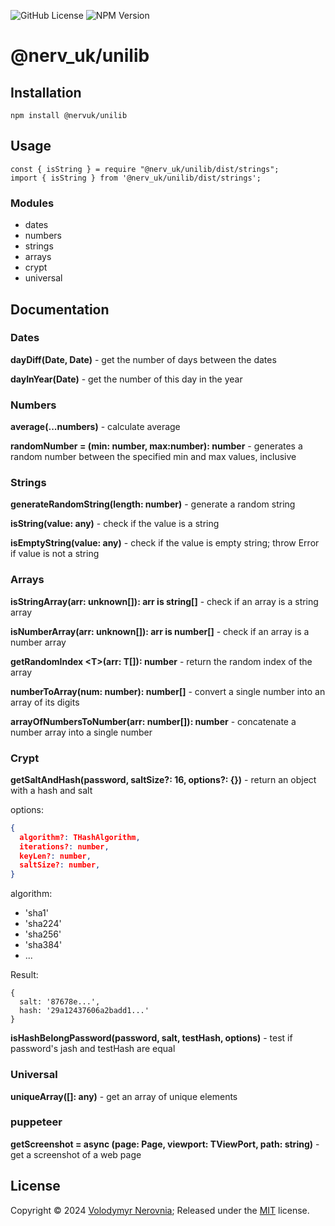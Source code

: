 ![GitHub License](https://img.shields.io/github/license/rightsoftend/unilib)
![NPM Version](https://img.shields.io/npm/v/@nerv_uk/unilib)

# @nerv_uk/unilib

## Installation

```
npm install @nervuk/unilib
```

## Usage

```
const { isString } = require "@nerv_uk/unilib/dist/strings";
import { isString } from '@nerv_uk/unilib/dist/strings';
```
### Modules

- dates
- numbers
- strings
- arrays
- crypt
- universal

## Documentation

### Dates

**dayDiff(Date, Date)** - get the number of days between the dates

**dayInYear(Date)** - get the number of this day in the year

### Numbers

**average(...numbers)** - calculate average

**randomNumber = (min: number, max:number): number** - generates a random number between the specified min and max values, inclusive

### Strings

**generateRandomString(length: number)** - generate a random string

**isString(value: any)** - check if the value is a string

**isEmptyString(value: any)** - check if the value is empty string; throw Error if value is not a string

### Arrays

**isStringArray(arr: unknown[]): arr is string[]** -  check if an array is a string array

**isNumberArray(arr: unknown[]): arr is number[]** - check if an array is a number array

**getRandomIndex &lt;T&gt;(arr: T[]): number**  - return the random index of the array

**numberToArray(num: number): number[]** - convert a single number into an array of its digits

**arrayOfNumbersToNumber(arr: number[]): number** - concatenate a number array into a single number

### Crypt

**getSaltAndHash(password, saltSize?: 16, options?: {})** - return an object with a hash and salt

options:

```json
{
  algorithm?: THashAlgorithm,
  iterations?: number, 
  keyLen?: number, 
  saltSize?: number,
}
```

algorithm:

- 'sha1'
- 'sha224'
- 'sha256'
- 'sha384'
- ...

Result:

```
{
  salt: '87678e...',
  hash: '29a12437606a2badd1...'
}
```

**isHashBelongPassword(password, salt, testHash, options)** - test if password's jash and testHash are equal 

### Universal

**uniqueArray([]: any)** - get an array of unique elements

### puppeteer

**getScreenshot = async (page: Page, viewport: TViewPort, path: string)** - get a screenshot of a web page

## License

Copyright © 2024 [Volodymyr Nerovnia](https://github.com/nerovnia); Released under the [MIT](./LICENSE) license.

